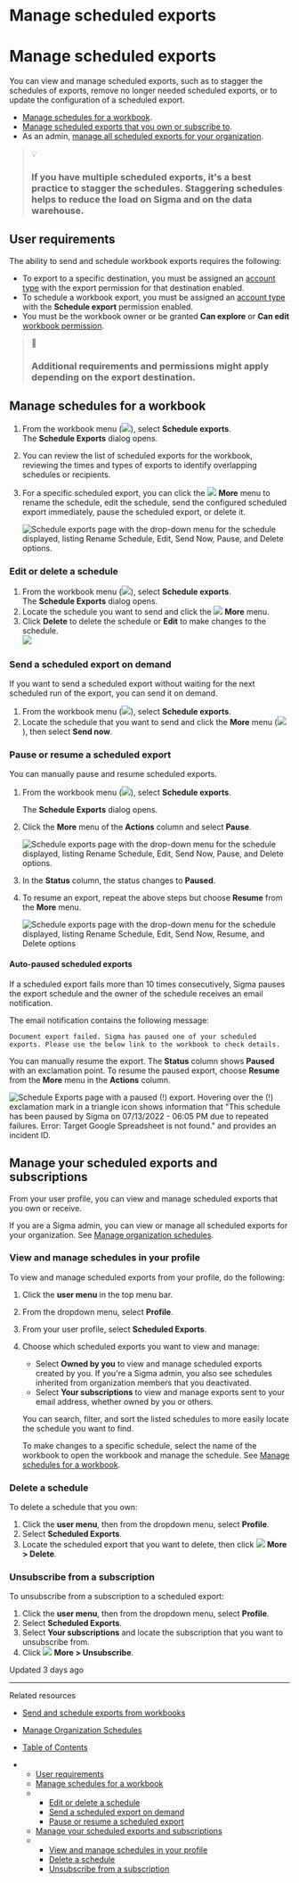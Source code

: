 # Manage scheduled exports

# Manage scheduled exports

You can view and manage scheduled exports, such as to stagger the schedules of exports, remove no longer needed scheduled exports, or to update the configuration of a scheduled export.

* [Manage schedules for a workbook](#manage-schedules-for-a-workbook).
* [Manage scheduled exports that you own or subscribe to](#view-and-manage-schedules-in-your-profile).
* As an admin, [manage all scheduled exports for your organization](/docs/manage-organization-schedules).

> 💡
>
> ### If you have multiple scheduled exports, it's a best practice to stagger the schedules. Staggering schedules helps to reduce the load on Sigma and on the data warehouse.

## User requirements

The ability to send and schedule workbook exports requires the following:

* To export to a specific destination, you must be assigned an [account type](/docs/create-and-manage-account-types) with the export permission for that destination enabled.
* To schedule a workbook export, you must be assigned an [account type](/docs/create-and-manage-account-types) with the **Schedule export** permission enabled.
* You must be the workbook owner or be granted **Can explore** or **Can edit** [workbook permission](/docs/folder-and-document-permissions).

> 📘
>
> ### Additional requirements and permissions might apply depending on the export destination.

## Manage schedules for a workbook

1. From the workbook menu (![](https://sigma-docs-screenshots.s3.us-west-2.amazonaws.com/Icons/caret.svg)), select **Schedule exports**.  
   The **Schedule Exports** dialog opens.
2. You can review the list of scheduled exports for the workbook, reviewing the times and types of exports to identify overlapping schedules or recipients.
3. For a specific scheduled export, you can click the ![](https://sigma-docs-screenshots.s3.us-west-2.amazonaws.com/Icons/more.svg) **More** menu to rename the schedule, edit the schedule, send the configured scheduled export immediately, pause the scheduled export, or delete it.

   ![Schedule exports page with the drop-down menu for the schedule displayed, listing Rename Schedule, Edit, Send Now, Pause, and Delete options.](https://files.readme.io/c454fc3-export-more-menu-open.png)

### Edit or delete a schedule

1. From the workbook menu (![](https://sigma-docs-screenshots.s3.us-west-2.amazonaws.com/Icons/caret.svg)), select **Schedule exports**.  
   The **Schedule Exports** dialog opens.
2. Locate the schedule you want to send and click the ![](https://sigma-docs-screenshots.s3.us-west-2.amazonaws.com/Icons/more.svg) **More** menu.
3. Click **Delete** to delete the schedule or **Edit** to make changes to the schedule.  
   ![](https://files.readme.io/c454fc3-export-more-menu-open.png)

### Send a scheduled export on demand

If you want to send a scheduled export without waiting for the next scheduled run of the export, you can send it on demand.

1. From the workbook menu (![](https://sigma-docs-screenshots.s3.us-west-2.amazonaws.com/Icons/caret.svg)), select **Schedule exports**.
2. Locate the schedule that you want to send and click the **More** menu (![](https://sigma-docs-screenshots.s3.us-west-2.amazonaws.com/Icons/more.svg)), then select **Send now**.

### Pause or resume a scheduled export

You can manually pause and resume scheduled exports.

1. From the workbook menu (![](https://sigma-docs-screenshots.s3.us-west-2.amazonaws.com/Icons/caret.svg)), select **Schedule exports**.

   The **Schedule Exports** dialog opens.
2. Click the **More** menu of the **Actions** column and select **Pause**.

   ![Schedule exports page with the drop-down menu for the schedule displayed, listing Rename Schedule, Edit, Send Now, Pause, and Delete options.](https://files.readme.io/c454fc3-export-more-menu-open.png)
3. In the **Status** column, the status changes to **Paused**.
4. To resume an export, repeat the above steps but choose **Resume** from the **More** menu.

   ![Schedule exports page with the drop-down menu for the schedule displayed, listing Rename Schedule, Edit, Send Now, Resume, and Delete options](https://files.readme.io/532d663-export-more-resume-paused.png)

#### Auto-paused scheduled exports

If a scheduled export fails more than 10 times consecutively, Sigma pauses the export schedule and the owner of the schedule receives an email notification.

The email notification contains the following message:

`Document export failed. Sigma has paused one of your scheduled exports. Please use the below link to the workbook to check details.`

You can manually resume the export. The **Status** column shows **Paused** with an exclamation point. To resume the paused export, choose **Resume** from the **More** menu in the **Actions** column.

![Schedule Exports page with a paused (!) export. Hovering over the (!) exclamation mark in a triangle icon shows information that "This schedule has been paused by Sigma on 07/13/2022 - 06:05 PM due to repeated failures. Error: Target Google Spreadsheet is not found." and provides an incident ID.](https://files.readme.io/d0a53ac-5.png)

## Manage your scheduled exports and subscriptions

From your user profile, you can view and manage scheduled exports that you own or receive.

If you are a Sigma admin, you can view or manage all scheduled exports for your organization. See [Manage organization schedules](/docs/manage-organization-schedules).

### View and manage schedules in your profile

To view and manage scheduled exports from your profile, do the following:

1. Click the **user menu** in the top menu bar.
2. From the dropdown menu, select **Profile**.
3. From your user profile, select **Scheduled Exports**.
4. Choose which scheduled exports you want to view and manage:

   * Select **Owned by you** to view and manage scheduled exports created by you. If you're a Sigma admin, you also see schedules inherited from organization members that you deactivated.
   * Select **Your subscriptions** to view and manage exports sent to your email address, whether owned by you or others.

   You can search, filter, and sort the listed schedules to more easily locate the schedule you want to find.

   To make changes to a specific schedule, select the name of the workbook to open the workbook and manage the schedule. See [Manage schedules for a workbook](#manage-schedules-for-a-workbook).

### Delete a schedule

To delete a schedule that you own:

1. Click the **user menu**, then from the dropdown menu, select **Profile**.
2. Select **Scheduled Exports**.
3. Locate the scheduled export that you want to delete, then click ![](https://sigma-docs-screenshots.s3.us-west-2.amazonaws.com/Icons/more.svg) **More > Delete**.

### Unsubscribe from a subscription

To unsubscribe from a subscription to a scheduled export:

1. Click the **user menu**, then from the dropdown menu, select **Profile**.
2. Select **Scheduled Exports**.
3. Select **Your subscriptions** and locate the subscription that you want to unsubscribe from.
4. Click ![](https://sigma-docs-screenshots.s3.us-west-2.amazonaws.com/Icons/more.svg) **More > Unsubscribe**.

Updated 3 days ago

---

Related resources

* [Send and schedule exports from workbooks](/docs/send-and-schedule-exports-from-workbooks)
* [Manage Organization Schedules](/docs/manage-organization-schedules)

* [Table of Contents](#)
* + [User requirements](#user-requirements)
  + [Manage schedules for a workbook](#manage-schedules-for-a-workbook)
  + - [Edit or delete a schedule](#edit-or-delete-a-schedule)
    - [Send a scheduled export on demand](#send-a-scheduled-export-on-demand)
    - [Pause or resume a scheduled export](#pause-or-resume-a-scheduled-export)
  + [Manage your scheduled exports and subscriptions](#manage-your-scheduled-exports-and-subscriptions)
  + - [View and manage schedules in your profile](#view-and-manage-schedules-in-your-profile)
    - [Delete a schedule](#delete-a-schedule)
    - [Unsubscribe from a subscription](#unsubscribe-from-a-subscription)